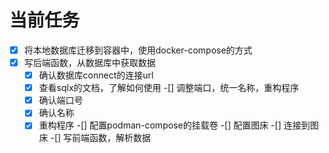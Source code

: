 # 当前任务
-[x] 将本地数据库迁移到容器中，使用docker-compose的方式
-[x] 写后端函数，从数据库中获取数据
  -[x] 确认数据库connect的连接url
  -[x] 查看sqlx的文档，了解如何使用
-[] 调整端口，统一名称，重构程序
  -[x] 确认端口号
  -[x] 确认名称
  -[x] 重构程序
  -[] 配置podman-compose的挂载卷
-[] 配置图床
  -[] 连接到图床
-[] 写前端函数，解析数据
